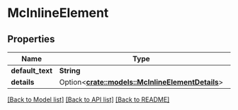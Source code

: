 # McInlineElement

## Properties

Name | Type | Description | Notes
------------ | ------------- | ------------- | -------------
**default_text** | **String** |  | 
**details** | Option<[**crate::models::McInlineElementDetails**](MCInlineElementDetails.md)> |  | [optional]

[[Back to Model list]](../README.md#documentation-for-models) [[Back to API list]](../README.md#documentation-for-api-endpoints) [[Back to README]](../README.md)


